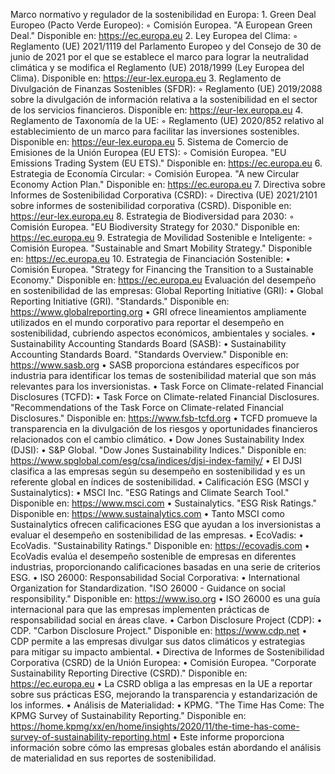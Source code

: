Marco normativo y regulador de la sostenibilidad en Europa:
    1. Green Deal Europeo (Pacto Verde Europeo):
        ◦ Comisión Europea. "A European Green Deal." Disponible en: https://ec.europa.eu
    2. Ley Europea del Clima:
        ◦ Reglamento (UE) 2021/1119 del Parlamento Europeo y del Consejo de 30 de junio de 2021 por el que se establece el marco para lograr la neutralidad climática y se modifica el Reglamento (UE) 2018/1999 (Ley Europea del Clima). Disponible en: https://eur-lex.europa.eu
    3. Reglamento de Divulgación de Finanzas Sostenibles (SFDR):
        ◦ Reglamento (UE) 2019/2088 sobre la divulgación de información relativa a la sostenibilidad en el sector de los servicios financieros. Disponible en: https://eur-lex.europa.eu
    4. Reglamento de Taxonomía de la UE:
        ◦ Reglamento (UE) 2020/852 relativo al establecimiento de un marco para facilitar las inversiones sostenibles. Disponible en: https://eur-lex.europa.eu
    5. Sistema de Comercio de Emisiones de la Unión Europea (EU ETS):
        ◦ Comisión Europea. "EU Emissions Trading System (EU ETS)." Disponible en: https://ec.europa.eu
    6. Estrategia de Economía Circular:
        ◦ Comisión Europea. "A new Circular Economy Action Plan." Disponible en: https://ec.europa.eu
    7. Directiva sobre Informes de Sostenibilidad Corporativa (CSRD):
        ◦ Directiva (UE) 2021/2101 sobre informes de sostenibilidad corporativa (CSRD). Disponible en: https://eur-lex.europa.eu
    8. Estrategia de Biodiversidad para 2030:
        ◦ Comisión Europea. "EU Biodiversity Strategy for 2030." Disponible en: https://ec.europa.eu
    9. Estrategia de Movilidad Sostenible e Inteligente:
        ◦ Comisión Europea. "Sustainable and Smart Mobility Strategy." Disponible en: https://ec.europa.eu
    10. Estrategia de Financiación Sostenible:
    • Comisión Europea. "Strategy for Financing the Transition to a Sustainable Economy." Disponible en: https://ec.europa.eu
Evaluación del desempeño en sostenibilidad de las empresas:
 Global Reporting Initiative (GRI):
    • Global Reporting Initiative (GRI). "Standards." Disponible en: https://www.globalreporting.org
    • GRI ofrece lineamientos ampliamente utilizados en el mundo corporativo para reportar el desempeño en sostenibilidad, cubriendo aspectos económicos, ambientales y sociales.
    • Sustainability Accounting Standards Board (SASB):
    • Sustainability Accounting Standards Board. "Standards Overview." Disponible en: https://www.sasb.org
    • SASB proporciona estándares específicos por industria para identificar los temas de sostenibilidad material que son más relevantes para los inversionistas.
    • Task Force on Climate-related Financial Disclosures (TCFD):
    • Task Force on Climate-related Financial Disclosures. "Recommendations of the Task Force on Climate-related Financial Disclosures." Disponible en: https://www.fsb-tcfd.org
    • TCFD promueve la transparencia en la divulgación de los riesgos y oportunidades financieros relacionados con el cambio climático.
    • Dow Jones Sustainability Index (DJSI):
    • S&P Global. "Dow Jones Sustainability Indices." Disponible en: https://www.spglobal.com/esg/csa/indices/djsi-index-family/
    • El DJSI clasifica a las empresas según su desempeño en sostenibilidad y es un referente global en índices de sostenibilidad.
    • Calificación ESG (MSCI y Sustainalytics):
    • MSCI Inc. "ESG Ratings and Climate Search Tool." Disponible en: https://www.msci.com
    • Sustainalytics. "ESG Risk Ratings." Disponible en: https://www.sustainalytics.com
    • Tanto MSCI como Sustainalytics ofrecen calificaciones ESG que ayudan a los inversionistas a evaluar el desempeño en sostenibilidad de las empresas.
    • EcoVadis:
    • EcoVadis. "Sustainability Ratings." Disponible en: https://ecovadis.com
    • EcoVadis evalúa el desempeño sostenible de empresas en diferentes industrias, proporcionando calificaciones basadas en una serie de criterios ESG.
    • ISO 26000: Responsabilidad Social Corporativa:
    • International Organization for Standardization. "ISO 26000 - Guidance on social responsibility." Disponible en: https://www.iso.org
    • ISO 26000 es una guía internacional para que las empresas implementen prácticas de responsabilidad social en áreas clave.
    • Carbon Disclosure Project (CDP):
    • CDP. "Carbon Disclosure Project." Disponible en: https://www.cdp.net
    • CDP permite a las empresas divulgar sus datos climáticos y estrategias para mitigar su impacto ambiental.
    • Directiva de Informes de Sostenibilidad Corporativa (CSRD) de la Unión Europea:
    • Comisión Europea. "Corporate Sustainability Reporting Directive (CSRD)." Disponible en: https://ec.europa.eu
    • La CSRD obliga a las empresas en la UE a reportar sobre sus prácticas ESG, mejorando la transparencia y estandarización de los informes.
    • Análisis de Materialidad:
    • KPMG. "The Time Has Come: The KPMG Survey of Sustainability Reporting." Disponible en: https://home.kpmg/xx/en/home/insights/2020/11/the-time-has-come-survey-of-sustainability-reporting.html
    • Este informe proporciona información sobre cómo las empresas globales están abordando el análisis de materialidad en sus reportes de sostenibilidad.

